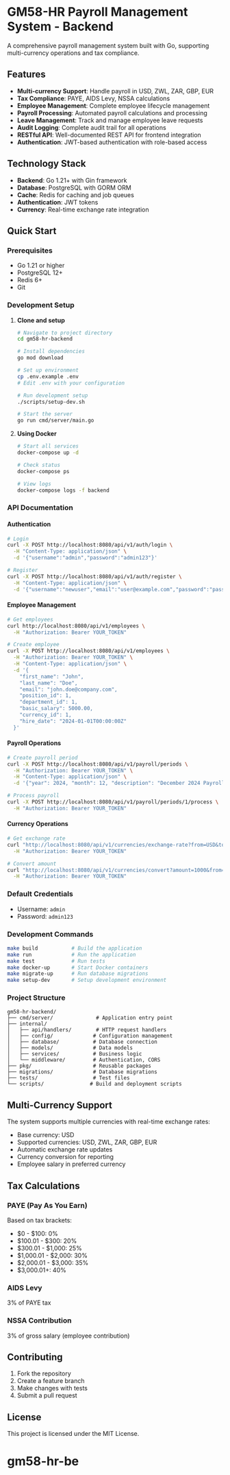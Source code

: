 # GM58-HR Payroll Management System - Backend

A comprehensive payroll management system built with Go, supporting multi-currency operations and tax compliance.

## Features

- **Multi-currency Support**: Handle payroll in USD, ZWL, ZAR, GBP, EUR
- **Tax Compliance**: PAYE, AIDS Levy, NSSA calculations
- **Employee Management**: Complete employee lifecycle management
- **Payroll Processing**: Automated payroll calculations and processing
- **Leave Management**: Track and manage employee leave requests
- **Audit Logging**: Complete audit trail for all operations
- **RESTful API**: Well-documented REST API for frontend integration
- **Authentication**: JWT-based authentication with role-based access

## Technology Stack

- **Backend**: Go 1.21+ with Gin framework
- **Database**: PostgreSQL with GORM ORM
- **Cache**: Redis for caching and job queues
- **Authentication**: JWT tokens
- **Currency**: Real-time exchange rate integration

## Quick Start

### Prerequisites

- Go 1.21 or higher
- PostgreSQL 12+
- Redis 6+
- Git

### Development Setup

1. **Clone and setup**
   ```bash
   # Navigate to project directory
   cd gm58-hr-backend
   
   # Install dependencies
   go mod download
   
   # Set up environment
   cp .env.example .env
   # Edit .env with your configuration
   
   # Run development setup
   ./scripts/setup-dev.sh
   
   # Start the server
   go run cmd/server/main.go
   ```

2. **Using Docker**
   ```bash
   # Start all services
   docker-compose up -d
   
   # Check status
   docker-compose ps
   
   # View logs
   docker-compose logs -f backend
   ```

### API Documentation

#### Authentication
```bash
# Login
curl -X POST http://localhost:8080/api/v1/auth/login \
  -H "Content-Type: application/json" \
  -d '{"username":"admin","password":"admin123"}'

# Register
curl -X POST http://localhost:8080/api/v1/auth/register \
  -H "Content-Type: application/json" \
  -d '{"username":"newuser","email":"user@example.com","password":"password123"}'
```

#### Employee Management
```bash
# Get employees
curl http://localhost:8080/api/v1/employees \
  -H "Authorization: Bearer YOUR_TOKEN"

# Create employee
curl -X POST http://localhost:8080/api/v1/employees \
  -H "Authorization: Bearer YOUR_TOKEN" \
  -H "Content-Type: application/json" \
  -d '{
    "first_name": "John",
    "last_name": "Doe",
    "email": "john.doe@company.com",
    "position_id": 1,
    "department_id": 1,
    "basic_salary": 5000.00,
    "currency_id": 1,
    "hire_date": "2024-01-01T00:00:00Z"
  }'
```

#### Payroll Operations
```bash
# Create payroll period
curl -X POST http://localhost:8080/api/v1/payroll/periods \
  -H "Authorization: Bearer YOUR_TOKEN" \
  -H "Content-Type: application/json" \
  -d '{"year": 2024, "month": 12, "description": "December 2024 Payroll"}'

# Process payroll
curl -X POST http://localhost:8080/api/v1/payroll/periods/1/process \
  -H "Authorization: Bearer YOUR_TOKEN"
```

#### Currency Operations
```bash
# Get exchange rate
curl "http://localhost:8080/api/v1/currencies/exchange-rate?from=USD&to=ZAR" \
  -H "Authorization: Bearer YOUR_TOKEN"

# Convert amount
curl "http://localhost:8080/api/v1/currencies/convert?amount=1000&from=USD&to=ZAR" \
  -H "Authorization: Bearer YOUR_TOKEN"
```

### Default Credentials

- Username: `admin`
- Password: `admin123`

### Development Commands

```bash
make build           # Build the application
make run             # Run the application
make test            # Run tests
make docker-up       # Start Docker containers
make migrate-up      # Run database migrations
make setup-dev       # Setup development environment
```

### Project Structure

```
gm58-hr-backend/
├── cmd/server/              # Application entry point
├── internal/
│   ├── api/handlers/        # HTTP request handlers
│   ├── config/             # Configuration management
│   ├── database/           # Database connection
│   ├── models/             # Data models
│   ├── services/           # Business logic
│   └── middleware/         # Authentication, CORS
├── pkg/                    # Reusable packages
├── migrations/             # Database migrations
├── tests/                  # Test files
└── scripts/               # Build and deployment scripts
```

## Multi-Currency Support

The system supports multiple currencies with real-time exchange rates:

- Base currency: USD
- Supported currencies: USD, ZWL, ZAR, GBP, EUR
- Automatic exchange rate updates
- Currency conversion for reporting
- Employee salary in preferred currency

## Tax Calculations

### PAYE (Pay As You Earn)
Based on tax brackets:
- $0 - $100: 0%
- $100.01 - $300: 20%
- $300.01 - $1,000: 25%
- $1,000.01 - $2,000: 30%
- $2,000.01 - $3,000: 35%
- $3,000.01+: 40%

### AIDS Levy
3% of PAYE tax

### NSSA Contribution
3% of gross salary (employee contribution)

## Contributing

1. Fork the repository
2. Create a feature branch
3. Make changes with tests
4. Submit a pull request

## License

This project is licensed under the MIT License.
# gm58-hr-be
